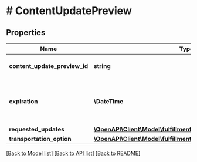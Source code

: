 # # ContentUpdatePreview

## Properties

Name | Type | Description | Notes
------------ | ------------- | ------------- | -------------
**content_update_preview_id** | **string** | Identifier of a content update preview. |
**expiration** | **\DateTime** | The time at which the content update expires. In [ISO 8601](https://developer-docs.amazon.com/sp-api/docs/iso-8601) datetime format with pattern &#x60;yyyy-MM-ddTHH:mm:ss.sssZ&#x60;. |
**requested_updates** | [**\OpenAPI\Client\Model\fulfillmentinbound\RequestedUpdates**](RequestedUpdates.md) |  |
**transportation_option** | [**\OpenAPI\Client\Model\fulfillmentinbound\TransportationOption**](TransportationOption.md) |  |

[[Back to Model list]](../../README.md#models) [[Back to API list]](../../README.md#endpoints) [[Back to README]](../../README.md)
